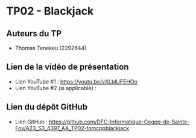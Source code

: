 # TP02 - Blackjack

## Auteurs du TP

- Thomas Tenekeu (2292644)

## Lien de la vidéo de présentation

- Lien YouTube #1 : https://youtu.be/vXLblUFEHOo
- Lien YouTube #2 (si applicable) : 

## Lien du dépôt GitHub

- Lien GitHub : https://github.com/DFC-Informatique-Cegep-de-Sainte-Foy/A23_S3_4397_AA_TP02-tomcppblackjack
